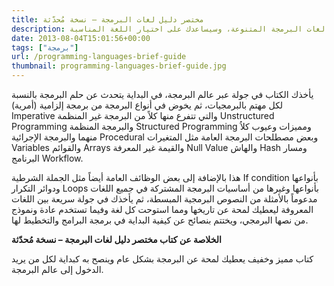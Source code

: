 ```yaml
---
title: مختصر دليل لغات البرمجة – نسخة مُحدّثة
description: دليل يتحدث عن فكرة البرمجة بشكل عام والأساليب المتنوعة المستخدمة فيها، ويعطي لمحة عن الفروق بين لغات البرمجة المتنوعة، وسيساعدك على اختيار اللغة المناسبة
date: 2013-08-04T15:01:56+00:00
tags: ["برمجة"]
url: /programming-languages-brief-guide
thumbnail: programming-languages-brief-guide.jpg
---
```


يأخذك الكتاب في جولة عبر عالم البرمجة، في البداية يتحدث عن حلم البرمجة بالنسبة لكل مهتم بالبرمجيات، ثم يخوض في أنواع البرمجة من برمجة إلزامية (أمرية) Imperative والتي تتفرع منها كلاً من البرمجة غير المنظمة Unstructured Programming والبرمجة المنظمة Structured Programming ومميزات وعيوب كلاُ منهما والبرمجة الإجرائية Procedural وبعض مصطلحات البرمجة العامة مثل المتغيرات Variables والقوائم Arrays والقيمة غير المعرفة Null Value والهاش Hash ومسار البرنامج Workflow.

هذا بالإضافة إلى بعض الوظائف العامة أيضاً مثل الجملة الشرطية If condition بأنواعها ودوائر التكرار Loops بأنواعها وغيرها من أساسيات البرمجة المشتركة في جميع اللغات مدعوماً بالأمثلة من النصوص البرمجية المبسطة، ثم يأخذك في جولة سريعة بين اللغات المعروفة ليعطيك لمحة عن تاريخها ومما استوحت كل لغة وفيما تستخدم عادة ونموذج من نصها البرمجي، ويختتم بنصائح عن كيفية البداية في برمجة البرامج والتخطيط لها.

**الخلاصة عن كتاب مختصر دليل لغات البرمجة – نسخة مُحدّثة**

كتاب مميز وخفيف يعطيك لمحة عن البرمجة بشكل عام وينصح به كبداية لكل من يريد الدخول إلى عالم البرمجة.
